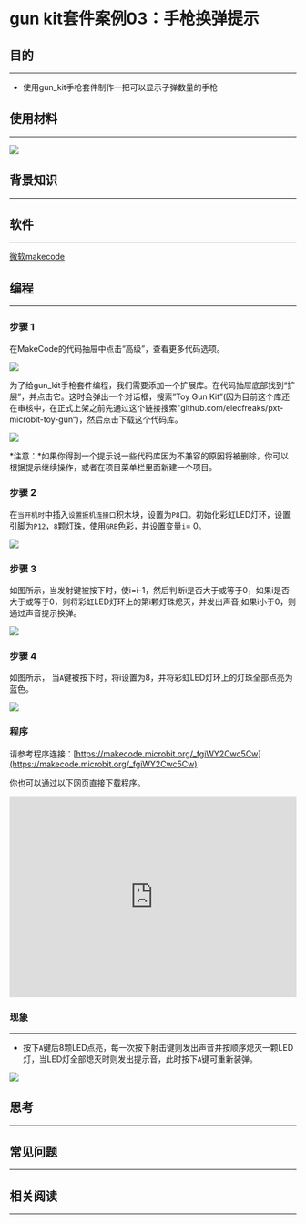 # gun kit套件案例03：手枪换弹提示

## 目的
---

- 使用gun_kit手枪套件制作一把可以显示子弹数量的手枪

## 使用材料
---

![](https://raw.githubusercontent.com/elecfreaks/learn-cn/master/microbitKit/gun_kit/images/gun_kit_case_03_01.png)

## 背景知识
---


## 软件
---

[微软makecode](https://makecode.microbit.org/#)

## 编程
---

### 步骤 1
在MakeCode的代码抽屉中点击“高级”，查看更多代码选项。

![](https://raw.githubusercontent.com/elecfreaks/learn-cn/master/microbitKit/gun_kit/images/gun_kit_case_01_02.png)

为了给gun_kit手枪套件编程，我们需要添加一个扩展库。在代码抽屉底部找到“扩展”，并点击它。这时会弹出一个对话框，搜索”Toy Gun Kit”(因为目前这个库还在审核中，在正式上架之前先通过这个链接搜索"github.com/elecfreaks/pxt-microbit-toy-gun“)，然后点击下载这个代码库。

![](https://raw.githubusercontent.com/elecfreaks/learn-cn/master/microbitKit/gun_kit/images/gun_kit_case_01_03.png)

*注意：*如果你得到一个提示说一些代码库因为不兼容的原因将被删除，你可以根据提示继续操作，或者在项目菜单栏里面新建一个项目。
### 步骤 2

在`当开机时`中插入`设置扳机连接口`积木块，设置为`P8`口。初始化彩虹LED灯环，设置引脚为`P12`，`8`颗灯珠，使用`GRB`色彩，并设置变量`i`= 0。

![](https://raw.githubusercontent.com/elecfreaks/learn-cn/master/microbitKit/gun_kit/images/gun_kit_case_03_04.png)

### 步骤 3

如图所示，当发射键被按下时，使i=i-1，然后判断i是否大于或等于0，如果i是否大于或等于0，则将彩虹LED灯环上的第i颗灯珠熄灭，并发出声音,如果i小于0，则通过声音提示换弹。



![](https://raw.githubusercontent.com/elecfreaks/learn-cn/master/microbitKit/gun_kit/images/gun_kit_case_03_05.png)

### 步骤 4

如图所示，
当`A`键被按下时，将i设置为8，并将彩虹LED灯环上的灯珠全部点亮为蓝色。



![](https://raw.githubusercontent.com/elecfreaks/learn-cn/master/microbitKit/gun_kit/images/gun_kit_case_03_06.png)

### 程序

请参考程序连接：[https://makecode.microbit.org/_fgiWY2Cwc5Cw](https://makecode.microbit.org/_fgiWY2Cwc5Cw)

你也可以通过以下网页直接下载程序。

<div style="position:relative;height:0;padding-bottom:70%;overflow:hidden;"><iframe style="position:absolute;top:0;left:0;width:100%;height:100%;" src="https://makecode.microbit.org/#pub:_fgiWY2Cwc5Cw]" frameborder="0" sandbox="allow-popups allow-forms allow-scripts allow-same-origin"></iframe></div>  

### 现象
---
- 按下`A`键后8颗LED点亮，每一次按下射击键则发出声音并按顺序熄灭一颗LED灯，当LED灯全部熄灭时则发出提示音，此时按下`A`键可重新装弹。


![](https://raw.githubusercontent.com/elecfreaks/learn-cn/master/microbitKit/gun_kit/images/gun_kit_case_03_07.gif)


## 思考
---

## 常见问题
---
## 相关阅读  
---
